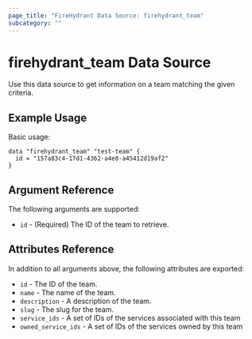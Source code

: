 ```yaml
---
page_title: "FireHydrant Data Source: firehydrant_team"
subcategory: ""
---
```


# firehydrant_team Data Source

Use this data source to get information on a team matching the given criteria.

## Example Usage

Basic usage:

```hcl
data "firehydrant_team" "test-team" {
  id = "157a83c4-17d1-4362-a4e8-a45412d19af2"
}
```

## Argument Reference

The following arguments are supported:

* `id` - (Required) The ID of the team to retrieve.

## Attributes Reference

In addition to all arguments above, the following attributes are exported:

* `id` - The ID of the team.
* `name` - The name of the team.
* `description` - A description of the team.
* `slug` - The slug for the team.
* `service_ids` - A set of IDs of the services associated with this team
* `owned_service_ids` - A set of IDs of the services owned by this team
